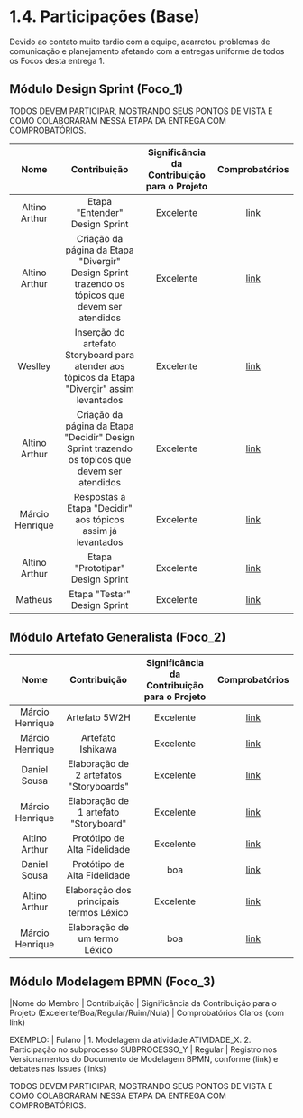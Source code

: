 # 1.4. Participações (Base)


Devido ao contato muito tardio com a equipe, acarretou problemas de comunicação e planejamento afetando com a entregas uniforme de todos os Focos desta entrega 1.

## Módulo Design Sprint (Foco_1)


TODOS DEVEM PARTICIPAR, MOSTRANDO SEUS PONTOS DE VISTA E COMO COLABORARAM NESSA ETAPA DA ENTREGA COM COMPROBATÓRIOS.

| Nome | Contribuição | Significância da Contribuição para o Projeto | Comprobatórios |
|:---:|:----:|:----:|:---:|
|Altino Arthur | Etapa "Entender" Design Sprint | Excelente | [link](Base/1.1.1.Entender.md#histórico-de-versões) |
| Altino Arthur  | Criação da página da Etapa "Divergir" Design Sprint trazendo os tópicos que devem ser atendidos | Excelente | [link](Base/1.1.2.Divergir.md#histórico-de-versões)|
| Weslley | Inserção do artefato Storyboard para atender aos tópicos da Etapa "Divergir" assim levantados | Excelente | [link](Base/1.1.2.Divergir.md#histórico-de-versões)|
| Altino Arthur  |Criação da página da Etapa "Decidir" Design Sprint trazendo os tópicos que devem ser atendidos | Excelente | [link](Base/1.1.3.Decisao.md#-versões)|
| Márcio Henrique | Respostas a Etapa "Decidir" aos tópicos assim já levantados | Excelente | [link](Base/1.1.3.Decisao.md#-versões)|
|  Altino Arthur | Etapa "Prototipar" Design Sprint | Excelente | [link](Base/1.1.4.Prototipar.md#histórico-de-versões)|
| Matheus | Etapa "Testar" Design Sprint | Excelente | [link](Base/1.1.5.Testar.md#histórico-de-versões)|

## Módulo Artefato Generalista (Foco_2)


| Nome | Contribuição | Significância da Contribuição para o Projeto | Comprobatórios |
|:---:|:----:|:----:|:---:|
| Márcio Henrique | Artefato 5W2H | Excelente | [link](Base/1.2.2.5W2H.md#histórico-de-revisão) |
| Márcio Henrique |Artefato Ishikawa | Excelente | [link](Base/1.2.3.Ishikawa.md#histórico-de-revisão)|
| Daniel Sousa  | Elaboração de 2 artefatos "Storyboards" | Excelente | [link](Base/1.2.4.%20StoryBoard.md)|
| Márcio Henrique | Elaboração de 1 artefato "Storyboard" | Excelente | [link](Base/1.2.4.%20StoryBoard.md)|
|  Altino Arthur | Protótipo de Alta Fidelidade | Excelente | [link](Base/1.1.4.Prototipar.md)|
|  Daniel Sousa | Protótipo de Alta Fidelidade | boa | [link](Base/1.1.4.Prototipar.md)|
| Altino Arthur | Elaboração dos principais termos Léxico | Excelente | [link](Base/1.2.1.Lexicos.md)|
| Márcio Henrique | Elaboração de um termo Léxico | boa | [link](Base/1.2.1.Lexicos.md)|

## Módulo Modelagem BPMN (Foco_3)

|Nome do Membro | Contribuição | Significância da Contribuição para o Projeto (Excelente/Boa/Regular/Ruim/Nula) | Comprobatórios Claros (com link)

EXEMPLO:
| Fulano  |  1. Modelagem da atividade ATIVIDADE_X. 2. Participação no subprocesso SUBPROCESSO_Y | Regular | Registro nos Versionamentos do Documento de Modelagem BPMN, conforme (link) e debates nas Issues (links)

TODOS DEVEM PARTICIPAR, MOSTRANDO SEUS PONTOS DE VISTA E COMO COLABORARAM NESSA ETAPA DA ENTREGA COM COMPROBATÓRIOS.
